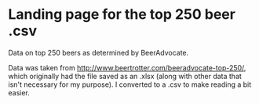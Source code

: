 # Landing page for the top 250 beer .csv

Data on top 250 beers as determined by BeerAdvocate. 

Data was taken from http://www.beertrotter.com/beeradvocate-top-250/, which originally had the file saved as an .xlsx (along with other data that isn't necessary for my purpose). I converted to a .csv to make reading a bit easier.
